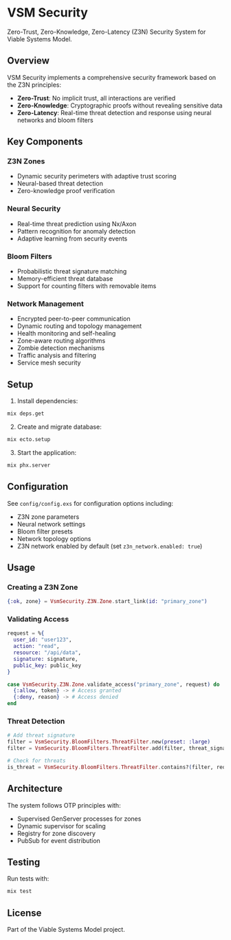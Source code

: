 # VSM Security

Zero-Trust, Zero-Knowledge, Zero-Latency (Z3N) Security System for Viable Systems Model.

## Overview

VSM Security implements a comprehensive security framework based on the Z3N principles:

- **Zero-Trust**: No implicit trust, all interactions are verified
- **Zero-Knowledge**: Cryptographic proofs without revealing sensitive data
- **Zero-Latency**: Real-time threat detection and response using neural networks and bloom filters

## Key Components

### Z3N Zones
- Dynamic security perimeters with adaptive trust scoring
- Neural-based threat detection
- Zero-knowledge proof verification

### Neural Security
- Real-time threat prediction using Nx/Axon
- Pattern recognition for anomaly detection
- Adaptive learning from security events

### Bloom Filters
- Probabilistic threat signature matching
- Memory-efficient threat database
- Support for counting filters with removable items

### Network Management
- Encrypted peer-to-peer communication
- Dynamic routing and topology management  
- Health monitoring and self-healing
- Zone-aware routing algorithms
- Zombie detection mechanisms
- Traffic analysis and filtering
- Service mesh security

## Setup

1. Install dependencies:
```bash
mix deps.get
```

2. Create and migrate database:
```bash
mix ecto.setup
```

3. Start the application:
```bash
mix phx.server
```

## Configuration

See `config/config.exs` for configuration options including:
- Z3N zone parameters
- Neural network settings
- Bloom filter presets
- Network topology options
- Z3N network enabled by default (set `z3n_network.enabled: true`)

## Usage

### Creating a Z3N Zone

```elixir
{:ok, zone} = VsmSecurity.Z3N.Zone.start_link(id: "primary_zone")
```

### Validating Access

```elixir
request = %{
  user_id: "user123",
  action: "read",
  resource: "/api/data",
  signature: signature,
  public_key: public_key
}

case VsmSecurity.Z3N.Zone.validate_access("primary_zone", request) do
  {:allow, token} -> # Access granted
  {:deny, reason} -> # Access denied
end
```

### Threat Detection

```elixir
# Add threat signature
filter = VsmSecurity.BloomFilters.ThreatFilter.new(preset: :large)
filter = VsmSecurity.BloomFilters.ThreatFilter.add(filter, threat_signature)

# Check for threats
is_threat = VsmSecurity.BloomFilters.ThreatFilter.contains?(filter, request_signature)
```

## Architecture

The system follows OTP principles with:
- Supervised GenServer processes for zones
- Dynamic supervisor for scaling
- Registry for zone discovery
- PubSub for event distribution

## Testing

Run tests with:
```bash
mix test
```

## License

Part of the Viable Systems Model project.